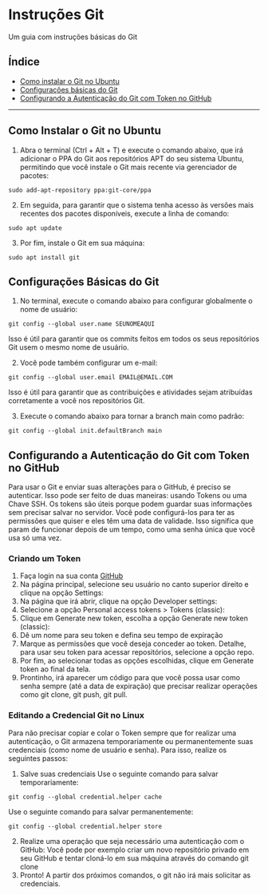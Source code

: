 # Instruções Git
Um guia com instruções básicas do Git

## Índice
- [Como instalar o Git no Ubuntu](#como-instalar-o-git-no-ubuntu)
- [Configurações básicas do Git](#configurações-básicas-do-git)
- [Configurando a Autenticação do Git com Token no GitHub](#configurando-a-autenticação-do-git-com-token-no-gitHub)
______________________________________________________________________

## Como Instalar o Git no Ubuntu
1. Abra o terminal (Ctrl + Alt + T) e execute o comando abaixo, que irá adicionar o PPA do Git aos repositórios APT do seu sistema Ubuntu, permitindo que você instale o Git mais recente via gerenciador de pacotes:
```
sudo add-apt-repository ppa:git-core/ppa
```
2. Em seguida, para garantir que o sistema tenha acesso às versões mais recentes dos pacotes disponíveis, execute a linha de comando:
```
sudo apt update
```
3. Por fim, instale o Git em sua máquina:
```
sudo apt install git
```

## Configurações Básicas do Git
1. No terminal, execute o comando abaixo para configurar globalmente o nome de usuário:
```
git config --global user.name SEUNOMEAQUI
```
Isso é útil para garantir que os commits feitos em todos os seus repositórios Git usem o mesmo nome de usuário.

2. Você pode também configurar um e-mail:
```
git config --global user.email EMAIL@EMAIL.COM
```
Isso é útil para garantir que as contribuições e atividades sejam atribuídas corretamente a você nos repositórios Git.

3. Execute o comando abaixo para tornar a branch main como padrão:
```
git config --global init.defaultBranch main
```

## Configurando a Autenticação do Git com Token no GitHub
Para usar o Git e enviar suas alterações para o GitHub, é preciso se autenticar. Isso pode ser feito de duas maneiras: usando Tokens ou uma Chave SSH.
Os tokens são úteis porque podem guardar suas informações sem precisar salvar no servidor. Você pode configurá-los para ter as permissões que quiser e eles têm uma data de validade. Isso significa que param de funcionar depois de um tempo, como uma senha única que você usa só uma vez.

### Criando um Token
1. Faça login na sua conta [GitHub](https://github.com/)
2. Na página principal, selecione seu usuário no canto superior direito e clique na opção Settings:
3. Na página que irá abrir, clique na opção Developer settings:
4. Selecione a opção Personal access tokens > Tokens (classic):
5. Clique em Generate new token, escolha a opção Generate new token (classic):
6. Dê um nome para seu token e defina seu tempo de expiração
7. Marque as permissões que você deseja conceder ao token. Detalhe, para usar seu token para acessar repositórios, selecione a opção repo.
8. Por fim, ao selecionar todas as opções escolhidas, clique em Generate token ao final da tela.
9. Prontinho, irá aparecer um código para que você possa usar como senha sempre (até a data de expiração) que precisar realizar operações como git clone, git push, git pull.

### Editando a Credencial Git no Linux
Para não precisar copiar e colar o Token sempre que for realizar uma autenticação, o Git armazena temporariamente ou permanentemente suas credenciais (como nome de usuário e senha). Para isso, realize os seguintes passos:

1. Salve suas credenciais
Use o seguinte comando para salvar temporariamente:
```
git config --global credential.helper cache
```
Use o seguinte comando para salvar permanentemente:
```
git config --global credential.helper store
```
2. Realize uma operação que seja necessário uma autenticação com o GitHub:
Você pode por exemplo criar um novo repositório privado em seu GitHub e tentar cloná-lo em sua máquina através do comando git clone
3. Pronto! A partir dos próximos comandos, o git não irá mais solicitar as credenciais.

